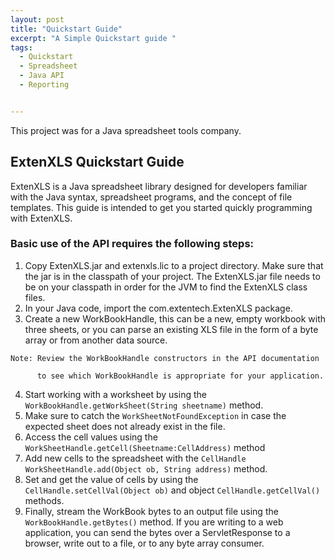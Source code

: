 ```yaml
---
layout: post
title: "Quickstart Guide"
excerpt: "A Simple Quickstart guide "
tags:
  - Quickstart
  - Spreadsheet
  - Java API
  - Reporting


---
```


This project was for a Java spreadsheet tools company.


## ExtenXLS Quickstart Guide

ExtenXLS is a Java spreadsheet library designed for developers familiar with the Java syntax, spreadsheet programs, and the concept of file templates. This guide is intended to get you started quickly programming with ExtenXLS.

### Basic use of the API requires the following steps:

1. Copy ExtenXLS.jar and extenxls.lic to a project directory. Make sure that the jar is in the classpath of your project. The ExtenXLS.jar file  needs to be on your classpath in order for the JVM to find the ExtenXLS class files.
2. In your Java code, import the com.extentech.ExtenXLS package.
3. Create a new WorkBookHandle, this can be a new, empty workbook with three sheets, or you can parse an existing XLS file in the form of a byte array or from another data source.

````
Note: Review the WorkBookHandle constructors in the API documentation

      to see which WorkBookHandle is appropriate for your application.
````
4. Start working with a worksheet by using the `WorkBookHandle.getWorkSheet(String sheetname)` method.
5. Make sure to catch the `WorkSheetNotFoundException` in case the expected sheet does not already exist in the file.
6. Access the cell values using the `WorkSheetHandle.getCell(Sheetname:CellAddress)` method
7. Add new cells to the spreadsheet with the `CellHandle WorkSheetHandle.add(Object ob, String address)` method.
8. Set and get the value of cells by using the `CellHandle.setCellVal(Object ob)` and object `CellHandle.getCellVal()` methods.
9. Finally, stream the WorkBook bytes to an output file using the `WorkBookHandle.getBytes()` method. If you are writing to a web application, you can send the bytes over a ServletResponse to a browser, write out to a file, or to any byte array consumer.
